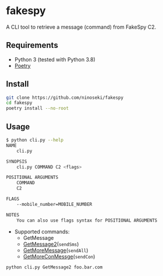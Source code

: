# fakespy

A CLI tool to retrieve a message (command) from FakeSpy C2.

## Requirements

- Python 3 (tested with Python 3.8)
- [Poetry](https://python-poetry.org/)

## Install

```bash
git clone https://github.com/ninoseki/fakespy
cd fakespy
poetry install --no-root
```

## Usage

```bash
$ python cli.py --help
NAME
    cli.py

SYNOPSIS
    cli.py COMMAND C2 <flags>

POSITIONAL ARGUMENTS
    COMMAND
    C2

FLAGS
    --mobile_number=MOBILE_NUMBER

NOTES
    You can also use flags syntax for POSITIONAL ARGUMENTS
```

- Supported commands:
  - GetMessage
  - [GetMessage2](https://github.com/ninoseki/fakespy/wiki#getmessage2)(`sendSms`)
  - [GetMoreMessage](https://github.com/ninoseki/fakespy/wiki#getmoremessage)(`sendAll`)
  - [GetMoreConMessge](https://github.com/ninoseki/fakespy/wiki#getmoreconmessage)(`sendCon`)

```bash
python cli.py GetMessage2 foo.bar.com
```
